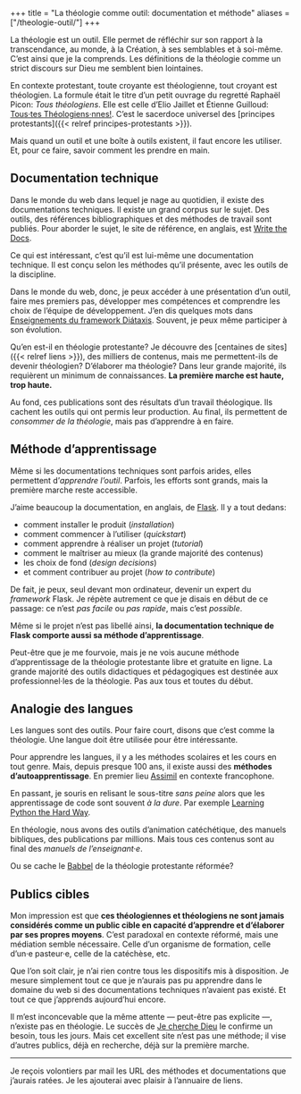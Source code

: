 +++
title = "La théologie comme outil: documentation et méthode"
aliases = ["/theologie-outil/"]
+++

La théologie est un outil.
Elle permet de réfléchir sur son rapport à la transcendance, au monde, à la Création, à ses semblables et à soi-même.
C’est ainsi que je la comprends.
Les définitions de la théologie comme un strict discours sur Dieu me semblent bien lointaines.

En contexte protestant, toute croyante est théologienne, tout croyant est théologien.
La formule était le titre d’un petit ouvrage du regretté Raphaël Picon: *Tous théologiens*.
Elle est celle d’Elio Jaillet et Étienne Guilloud: [Tous·tes Théologiens·nnes!](https://eliojaillet.ch/toustes-theologiensnnes/).
C’est le sacerdoce universel des [principes protestants]({{< relref principes-protestants >}}).

Mais quand un outil et une boîte à outils existent, il faut encore les utiliser.
Et, pour ce faire, savoir comment les prendre en main.

## Documentation technique

Dans le monde du web dans lequel je nage au quotidien, il existe des documentations techniques.
Il existe un grand corpus sur le sujet.
Des outils, des références bibliographiques et des méthodes de travail sont publiés.
Pour aborder le sujet, le site de référence, en anglais, est [Write the Docs](https://www.writethedocs.org/).

Ce qui est intéressant, c’est qu’il est lui-même une documentation technique.
Il est conçu selon les méthodes qu’il présente, avec les outils de la discipline.

Dans le monde du web, donc, je peux accéder à une présentation d’un outil, faire mes premiers pas, développer mes compétences et comprendre les choix de l’équipe de développement.
J’en dis quelques mots dans [Enseignements du framework Diátaxis](https://nicolasfriedli.ch/blog/diataxis-introduction/).
Souvent, je peux même participer à son évolution.

Qu’en est-il en théologie protestante?
Je découvre des [centaines de sites]({{< relref liens >}}), des milliers de contenus, mais me permettent-ils de devenir théologien?
D’élaborer ma théologie?
Dans leur grande majorité, ils requièrent un minimum de connaissances.
**La première marche est haute, trop haute.**

Au fond, ces publications sont des résultats d’un travail théologique.
Ils cachent les outils qui ont permis leur production.
Au final, ils permettent de *consommer de la théologie*, mais pas d’apprendre à en faire.

## Méthode d’apprentissage

Même si les documentations techniques sont parfois arides, elles permettent d’*apprendre l’outil*.
Parfois, les efforts sont grands, mais la première marche reste accessible.

J’aime beaucoup la documentation, en anglais, de [Flask](https://flask.palletsprojects.com/en/3.0.x/).
Il y a tout dedans:

- comment installer le produit (*installation*)
- comment commencer à l’utiliser (*quickstart*)
- comment apprendre à réaliser un projet (*tutorial*)
- comment le maîtriser au mieux (la grande majorité des contenus)
- les choix de fond (*design decisions*)
- et comment contribuer au projet (*how to contribute*)

De fait, je peux, seul devant mon ordinateur, devenir un expert du *framework* Flask.
Je répète autrement ce que je disais en début de ce passage: ce n’est *pas facile* ou *pas rapide*, mais c’est *possible*.

Même si le projet n’est pas libellé ainsi, **la documentation technique de Flask comporte aussi sa méthode d’apprentissage**.

Peut-être que je me fourvoie, mais je ne vois aucune méthode d’apprentissage de la théologie protestante libre et gratuite en ligne.
La grande majorité des outils didactiques et pédagogiques est destinée aux professionnel·les de la théologie.
Pas aux tous et toutes du début.

## Analogie des langues

Les langues sont des outils.
Pour faire court, disons que c’est comme la théologie.
Une langue doit être utilisée pour être intéressante.

Pour apprendre les langues, il y a les méthodes scolaires et les cours en tout genre.
Mais, depuis presque 100 ans, il existe aussi des **méthodes d’autoapprentissage**.
En premier lieu [Assimil](https://fr.wikipedia.org/wiki/Assimil) en contexte francophone.

En passant, je souris en relisant le sous-titre *sans peine* alors que les apprentissage de code sont souvent *à la dure*.
Par exemple [Learning Python the Hard Way](https://learnpythonthehardway.org/).

En théologie, nous avons des outils d’animation catéchétique, des manuels bibliques, des publications par millions.
Mais tous ces contenus sont au final des *manuels de l’enseignant·e*.

Ou se cache le [Babbel](https://fr.wikipedia.org/wiki/Babbel) de la théologie protestante réformée?

## Publics cibles

Mon impression est que **ces théologiennes et théologiens ne sont jamais considérés comme un public cible en capacité d’apprendre et d’élaborer par ses propres moyens**.
C’est paradoxal en contexte réformé, mais une médiation semble nécessaire.
Celle d’un organisme de formation, celle d’un·e pasteur·e, celle de la catéchèse, etc.

Que l’on soit clair, je n’ai rien contre tous les dispositifs mis à disposition.
Je mesure simplement tout ce que je n’aurais pas pu apprendre dans le domaine du web si des documentations techniques n’avaient pas existé.
Et tout ce que j’apprends aujourd’hui encore.

Il m’est inconcevable que la même attente — peut-être pas explicite —, n’existe pas en théologie.
Le succès de [Je cherche Dieu](https://jecherchedieu.ch/) le confirme un besoin, tous les jours.
Mais cet excellent site n’est pas une méthode; il vise d’autres publics, déjà en recherche, déjà sur la première marche.

----

Je reçois volontiers par mail les URL des méthodes et documentations que j’aurais ratées.
Je les ajouterai avec plaisir à l’annuaire de liens.
